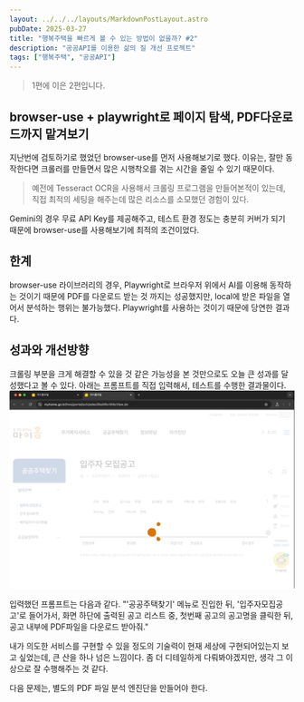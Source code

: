 ```yaml
---
layout: ../../../layouts/MarkdownPostLayout.astro
pubDate: 2025-03-27
title: "행복주택을 빠르게 볼 수 있는 방법이 없을까? #2"
description: "공공API를 이용한 삶의 질 개선 프로젝트"
tags: ["행복주택", "공공API"]
---
```


> 1편에 이은 2편입니다.

## browser-use + playwright로 페이지 탐색, PDF다운로드까지 맡겨보기 

지난번에 검토하기로 했었던 browser-use를 먼저 사용해보기로 했다.
이유는, 잘만 동작한다면 크롤러를 만들면서 많은 시행착오를 겪는 시간을 줄일 수 있기 때문이다. 
> 예전에 Tesseract OCR을 사용해서 크롤링 프로그램을 만들어본적이 있는데, 직접 최적의 세팅을 해주는데 많은 리소스를 소모했던 경험이 있다.

Gemini의 경우 무료 API Key를 제공해주고, 테스트 환경 정도는 충분히 커버가 되기 때문에 browser-use를 사용해보기에 최적의 조건이었다.

## 한계

browser-use 라이브러리의 경우, Playwright로 브라우저 위에서 AI를 이용해 동작하는 것이기 때문에 PDF를 다운로드 받는 것 까지는 성공했지만, local에 받은 파일을 열어서 분석하는 행위는 불가능했다. Playwright를 사용하는 것이기 때문에 당연한 결과다.

## 성과와 개선방향

크롤링 부분을 크게 해결할 수 있을 것 같은 가능성을 본 것만으로도 오늘 큰 성과를 달성했다고 볼 수 있다.
아래는 프롬프트를 직접 입력해서, 테스트를 수행한 결과물이다.
<img src="../images/browser-use-example.gif" alt="browser-use-example" />

입력했던 프롬프트는 다음과 같다.
"'공공주택찾기' 메뉴로 진입한 뒤, '입주자모집공고'로 들어가서, 화면 하단에 출력된 공고 리스트 중, 첫번째 공고의 공고명을 클릭한 뒤, 공고 내부에 PDF파일을 다운로드 받아줘."

내가 의도한 서비스를 구현할 수 있을 정도의 기술력이 현재 세상에 구현되어있는지 보고 싶었는데, 큰 산을 하나 넘은 느낌이다.
좀 더 디테일하게 다뤄봐야겠지만, 생각 그 이상으로 잘 수행해주는 것 같다.

다음 문제는, 별도의 PDF 파일 분석 엔진단을 만들어야 한다.
